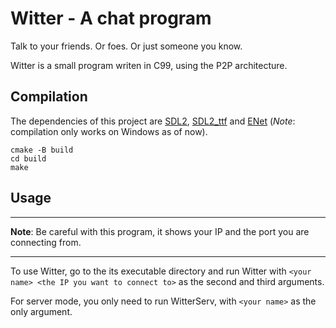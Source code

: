 # Witter - A chat program
Talk to your friends. Or foes. Or just someone you know.

Witter is a small program writen in C99, using the P2P architecture.

## Compilation
The dependencies of this project are [SDL2](https://github.com/libsdl-org/SDL), [SDL2_ttf](https://github.com/libsdl-org/SDL_ttf) and [ENet](https://github.com/lsalzman/enet) (*Note*: compilation only works on Windows as of now).

```
cmake -B build
cd build
make
```

## Usage

***

**Note**: Be careful with this program, it shows your IP and the port you are connecting from.

***

To use Witter, go to the its executable directory and run Witter with `<your name> <the IP you want to connect to>` as the second and third arguments.

For server mode, you only need to run WitterServ, with `<your name>` as the only argument.